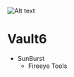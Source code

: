 ![Alt text](https://raw.githubusercontent.com/adnane-X-tebbaa/imgs/master/Vault2.gif)

# Vault6 

* SunBurst
  - Fireeye Tools
